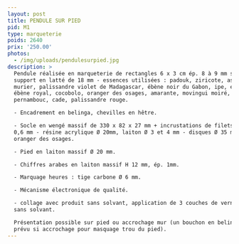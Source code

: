 ```yaml
---
layout: post
title: PENDULE SUR PIED
pid: M1
type: marqueterie
poids: 2640
prix: '250.00'
photos:
  - /img/uploads/pendulesurpied.jpg
description: >
  Pendule réalisée en marqueterie de rectangles 6 x 3 cm ép. 8 à 9 mm sur
  support en latté de 18 mm - essences utilisées : padouk, ziricote, aspen,
  murier, palissandre violet de Madagascar, ébène noir du Gabon, ipe, ébène mun,
  ébène royal, cocobolo, oranger des osages, amarante, movingui moiré,
  pernambouc, cade, palissandre rouge.

  - Encadrement en belinga, chevilles en hêtre.

  - Socle en wengé massif de 330 x 82 x 27 mm + incrustations de filets padouk
  0,6 mm - résine acrylique Ø 20mm, laiton Ø 3 et 4 mm - disques Ø 35 mm en
  oranger des osages.

  - Pied en laiton massif Ø 20 mm.

  - Chiffres arabes en laiton massif H 12 mm, ép. 1mm.

  - Marquage heures : tige carbone Ø 6 mm.

  - Mécanisme électronique de qualité.

  - collage avec produit sans solvant, application de 3 couches de vernis satiné
  sans solvant.

  Présentation possible sur pied ou accrochage mur (un bouchon en belinga est
  prévu si accrochage pour masquage trou du pied).
---
```


